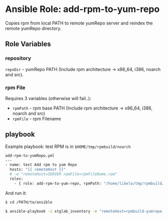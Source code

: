 # Ansible Role: add-rpm-to-yum-repo

Copies rpm from local PATH to remote yumRepo server and reindex the remote yumRepo directory.

## Role Variables

### repository 
`repoDir` - yumRepo PATH (Include rpm architecture -> x86_64, i386, noarch and src).

### rpm File
Requires 3 variables (otherwise will fail..):
+ `rpmPath` - rpm base PATH (Include rpm architecture -> x86_64, i386, noarch and src)
+ `rpmFile` - rpm Filename

## playbook
Example playbook: test RPM is in `$HOME/tmp/rpmbuild/noarch`
```bash
add-rpm-to-yumRepo.yml
---
- name: test Add rpm to yum Repo
  hosts: "{{ remoteHost }}" 
  # -e "remoteHost=SERVER rpmFile=rpmFileName.rpm"
  roles:
    - { role: add-rpm-to-yum-repo, rpmPath: "/home/libelo/tmp/rpmbuild/noarch", repoDir: "/www/repo/rpmbuild/noarch" }
```
And run it:
```bash
$ cd /PATH/to/ansible

$ ansible-playbook -i stglab_inventory -e "remoteHost=rpmbuild-yumrepo rpmFile=aam-ndo-infr-2.2-3_1.el6.noarch.rpm" playbooks/tests/add-rpm-to-yumRepo.yml
```

